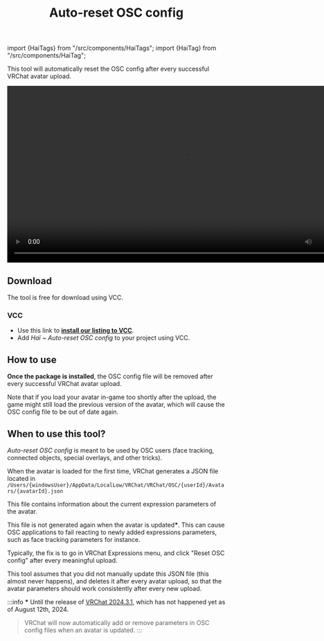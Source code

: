 ﻿---
title: Auto-reset OSC config
---
import {HaiTags} from "/src/components/HaiTags";
import {HaiTag} from "/src/components/HaiTag";

<HaiTags>
<HaiTag requiresVRChat={true} />
</HaiTags>

This tool will automatically reset the OSC config after every successful VRChat avatar upload.

<video controls width="816">
    <source src={require('./img/auto-reset-osc-config/auto-remove-osc-f.mp4').default}/>
</video>

## Download

The tool is free for download using VCC.

### VCC

- Use this link to **[install our listing to VCC](vcc://vpm/addRepo?url=https://hai-vr.github.io/vpm-listing/index.json)**.
- Add *Haï ~ Auto-reset OSC config* to your project using VCC.

## How to use

**Once the package is installed**, the OSC config file will be removed after every successful VRChat avatar upload.

Note that if you load your avatar in-game too shortly after the upload, the game might still load the previous version of the avatar, which will cause the OSC config file to be out of date again.

## When to use this tool?

*Auto-reset OSC config* is meant to be used by OSC users (face tracking, connected objects, special overlays, and other tricks).

When the avatar is loaded for the first time, VRChat generates a JSON file located in `/Users/{windowsUser}/AppData/LocalLow/VRChat/VRChat/OSC/{userId}/Avatars/{avatarId}.json`

This file contains information about the current expression parameters of the avatar.

This file is not generated again when the avatar is updated<span>**\***</span>. This can cause OSC applications to fail reacting to newly added expressions parameters, such as face tracking parameters for instance.

Typically, the fix is to go in VRChat Expressions menu, and click "Reset OSC config" after every meaningful upload.

This tool assumes that you did not manually update this JSON file (this almost never happens), and deletes it after every avatar upload, so that the avatar parameters should work consistently after every new upload.

:::info
**\*** Until the release of [VRChat 2024.3.1](https://docs.vrchat.com/docs/vrchat-202431#updates--fixes), which has not happened yet as of August 12th, 2024.

> VRChat will now automatically add or remove parameters in OSC config files when an avatar is updated.
:::

[//]: # (Planned)
